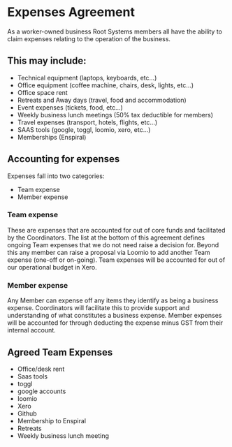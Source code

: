 # Expenses Agreement

As a worker-owned business Root Systems members all have the ability to claim expenses relating to the operation of the business.

## This may include:

 - Technical equipment (laptops, keyboards, etc...)
 - Office equipment (coffee machine, chairs, desk, lights, etc...)
 - Office space rent
 - Retreats and Away days (travel, food and accommodation)
 - Event expenses (tickets, food, etc...)
 - Weekly business lunch meetings (50% tax deductible for members)
 - Travel expenses (transport, hotels, flights, etc...)
 - SAAS tools (google, toggl, loomio, xero, etc...)
 - Memberships (Enspiral)

## Accounting for expenses

Expenses fall into two categories:

 - Team expense
 - Member expense

### Team expense

These are expenses that are accounted for out of core funds and facilitated by the Coordinators. The list at the bottom of this agreement defines ongoing Team expenses that we do not need raise a decision for. Beyond this any member can raise a proposal via Loomio to add another Team expense (one-off or on-going). Team expenses will be accounted for out of our operational budget in Xero.

### Member expense

Any Member can expense off any items they identify as being a business expense. Coordinators will facilitate this to provide support and understanding of what constitutes a business expense. Member expenses will be accounted for through deducting the expense minus GST from their internal account.

## Agreed Team Expenses

 - Office/desk rent
 - Saas tools
  - toggl
  - google accounts
  - loomio
  - Xero
  - Github
 - Membership to Enspiral
 - Retreats
 - Weekly business lunch meeting
